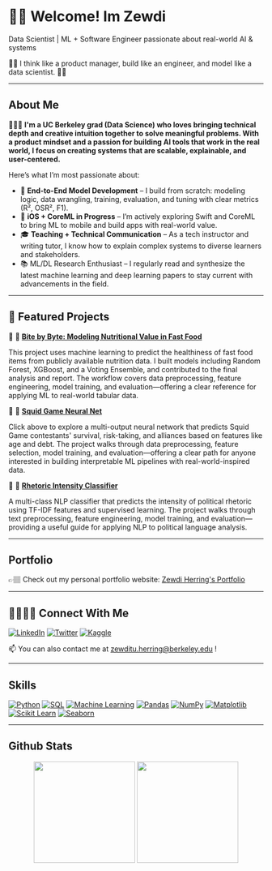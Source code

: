 # 👋🏽 Welcome! Im Zewdi 

Data Scientist | ML + Software Engineer passionate about real-world AI & systems

🧩🧠 I think like a product manager, build like an engineer, and model like a data scientist. 🧩🧠

---
## About Me

👩🏽‍💻 **I'm a UC Berkeley grad (Data Science) who loves bringing technical depth and creative intuition together to solve meaningful problems. With a product mindset and a passion for building AI tools that work in the real world, I focus on creating systems that are scalable, explainable, and user-centered.**

Here’s what I’m most passionate about:

- 🤖 **End-to-End Model Development** – I build from scratch: modeling logic, data wrangling, training, evaluation, and tuning with clear metrics (R², OSR², F1).
- 📱 **iOS + CoreML in Progress** – I’m actively exploring Swift and CoreML to bring ML to mobile and build apps with real-world value.
- 🎓 **Teaching + Technical Communication** – As a tech instructor and writing tutor, I know how to explain complex systems to diverse learners and stakeholders.
- 📚 ML/DL Research Enthusiast – I regularly read and synthesize the latest machine learning and deep learning papers to stay current with advancements in the field.

---

## 🔬 Featured Projects
📌 🍕 [**Bite by Byte: Modeling Nutritional Value in Fast Food**](https://colab.research.google.com/drive/1qnMPtRRKZ6BdIJk8u_-_9RT7YT_7Z9Gk?usp=sharing)

This project uses machine learning to predict the healthiness of fast food items from publicly available nutrition data. I built models including Random Forest, XGBoost, and a Voting Ensemble, and contributed to the final analysis and report. The workflow covers data preprocessing, feature engineering, model training, and evaluation—offering a clear reference for applying ML to real-world tabular data.

📌 🦑 [**Squid Game Neural Net**](https://deepnote.com/app/zewdis-first-project/Squid-Game-Model-7ef8e996-cf1b-4c33-b841-018900a3e6d2?)

Click above to explore a multi-output neural network that predicts Squid Game contestants' survival, risk-taking, and alliances based on features like age and debt. The project walks through data preprocessing, feature selection, model training, and evaluation—offering a clear path for anyone interested in building interpretable ML pipelines with real-world-inspired data.

📌 🧠 [**Rhetoric Intensity Classifier**](https://github.com/zewdih/rhetoric-intensity-classifier)

A multi-class NLP classifier that predicts the intensity of political rhetoric using TF-IDF features and supervised learning. The project walks through text preprocessing, feature engineering, model training, and evaluation—providing a useful guide for applying NLP to political language analysis.

---

## Portfolio

👉🏽 Check out my personal portfolio website:  [Zewdi Herring's Portfolio](https://zewdiherring.carrd.co)

---

## 🫱🏽‍🫲🏼 Connect With Me

[![LinkedIn](https://img.shields.io/badge/LinkedIn-blue?style=for-the-badge&logo=linkedin&logoColor=white)](https://linkedin.com/in/zewdi-herring) [![Twitter](https://img.shields.io/badge/Twitter-1DA1F2?style=for-the-badge&logo=twitter&logoColor=white)](https://x.com/thisiszewdi) [![Kaggle](https://img.shields.io/badge/Kaggle-20BEFF?style=for-the-badge&logo=kaggle&logoColor=white)](https://www.kaggle.com/zewdiherring)


📫 You can also contact me at zewditu.herring@berkeley.edu !

---

## Skills

[![Python](https://img.shields.io/badge/Python-3670A0?style=for-the-badge&logo=python&logoColor=white)](https://www.python.org/)
[![SQL](https://img.shields.io/badge/SQL-4479A1?style=for-the-badge&logo=postgresql&logoColor=white)](https://www.postgresql.org/)
[![Machine Learning](https://img.shields.io/badge/Machine%20Learning-FF6F00?style=for-the-badge&logo=sklearn&logoColor=white)](https://scikit-learn.org/) [![Pandas](https://img.shields.io/badge/Pandas-150458?style=for-the-badge&logo=pandas&logoColor=white)](https://pandas.pydata.org/) [![NumPy](https://img.shields.io/badge/Numpy-013243?style=for-the-badge&logo=numpy&logoColor=white)](https://numpy.org/) [![Matplotlib](https://img.shields.io/badge/Matplotlib-00758f?style=for-the-badge&logo=matplotlib&logoColor=white)](https://matplotlib.org/) [![Scikit Learn](https://img.shields.io/badge/Scikit--Learn-F7931E?style=for-the-badge&logo=scikit-learn&logoColor=white)](https://scikit-learn.org/) [![Seaborn](https://img.shields.io/badge/SEABORN-4B8BBE?logo=seaborn&logoColor=white&style=for-the-badge)](https://seaborn.pydata.org/)


---

## Github Stats

<div align="center">
  <img src="https://github-profile-summary-cards.vercel.app/api/cards/repos-per-language?username=zewdih&theme=moltack" height="200"/>
  <img src="https://github-profile-summary-cards.vercel.app/api/cards/most-commit-language?username=zewdih&theme=moltack" height="200"/>
</div>

